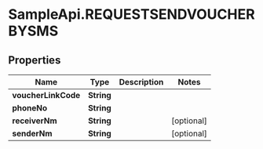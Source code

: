 # SampleApi.REQUESTSENDVOUCHERBYSMS

## Properties

Name | Type | Description | Notes
------------ | ------------- | ------------- | -------------
**voucherLinkCode** | **String** |  | 
**phoneNo** | **String** |  | 
**receiverNm** | **String** |  | [optional] 
**senderNm** | **String** |  | [optional] 


